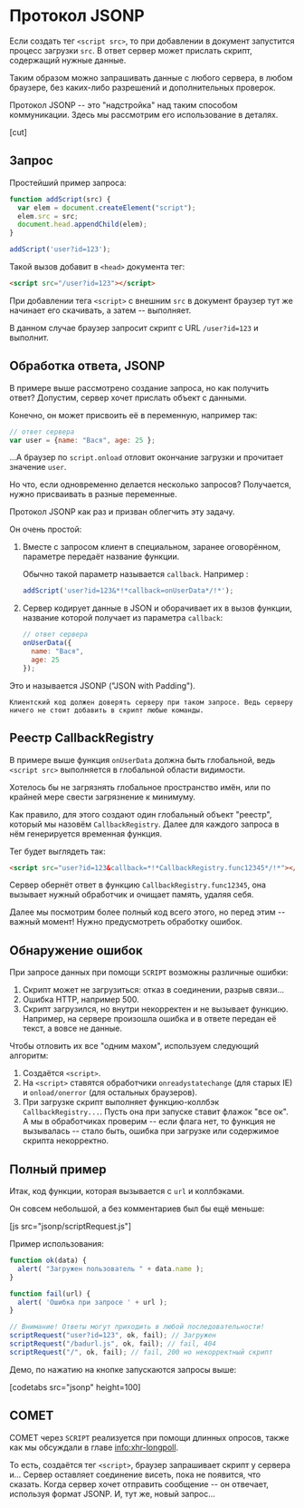 # Протокол JSONP

Если создать тег `<script src>`, то при добавлении в документ запустится процесс загрузки `src`. В ответ сервер может прислать скрипт, содержащий нужные данные.

Таким образом можно запрашивать данные с любого сервера, в любом браузере, без каких-либо разрешений и дополнительных проверок.

Протокол JSONP -- это "надстройка" над таким способом коммуникации. Здесь мы рассмотрим его использование в деталях.

[cut]

## Запрос

Простейший пример запроса:

```js
function addScript(src) {
  var elem = document.createElement("script");
  elem.src = src;
  document.head.appendChild(elem);
}

addScript('user?id=123');
```

Такой вызов добавит в `<head>` документа тег:

```html
<script src="/user?id=123"></script>
```

При добавлении тега `<script>` с внешним `src` в документ браузер тут же начинает его скачивать, а затем -- выполняет.

В данном случае браузер запросит скрипт с URL `/user?id=123` и выполнит.

## Обработка ответа, JSONP

В примере выше рассмотрено создание запроса, но как получить ответ? Допустим, сервер хочет прислать объект с данными.

Конечно, он может присвоить её в переменную, например так:

```js no-beautify
// ответ сервера
var user = {name: "Вася", age: 25 };
```

...А браузер по `script.onload` отловит окончание загрузки и прочитает значение `user`.

Но что, если одновременно делается несколько запросов? Получается, нужно присваивать в разные переменные.

Протокол JSONP как раз и призван облегчить эту задачу.

Он очень простой:

1. Вместе с запросом клиент в специальном, заранее оговорённом, параметре передаёт название функции.

    Обычно такой параметр называется `callback`. Например :

    ```js
    addScript('user?id=123&*!*callback=onUserData*/!*');
    ```
2. Сервер кодирует данные в JSON и оборачивает их в вызов функции, название которой получает из параметра `callback`:

    ```js
    // ответ сервера
    onUserData({
      name: "Вася",
      age: 25
    });
    ```

Это и называется JSONP ("JSON with Padding").

```warn header="Аспект безопасности"
Клиентский код должен доверять серверу при таком запросе. Ведь серверу ничего не стоит добавить в скрипт любые команды.
```

## Реестр CallbackRegistry

В примере выше функция `onUserData` должна быть глобальной, ведь `<script src>` выполняется в глобальной области видимости.

Хотелось бы не загрязнять глобальное пространство имён, или по крайней мере свести загрязнение к минимуму.

Как правило, для этого создают один глобальный объект "реестр", который мы назовём `CallbackRegistry`. Далее для каждого запроса в нём генерируется временная функция.

Тег будет выглядеть так:

```html
<script src="user?id=123&callback=*!*CallbackRegistry.func12345*/!*"></script>
```

Сервер обернёт ответ в функцию `CallbackRegistry.func12345`, она вызывает нужный обработчик и очищает память, удаляя себя.

Далее мы посмотрим более полный код всего этого, но перед этим -- важный момент! Нужно предусмотреть обработку ошибок.

## Обнаружение ошибок

При запросе данных при помощи `SCRIPT` возможны различные ошибки:

1. Скрипт может не загрузиться: отказ в соединении, разрыв связи...
2. Ошибка HTTP, например 500.
3. Скрипт загрузился, но внутри некорректен и не вызывает функцию. Например, на сервере произошла ошибка и в ответе передан её текст, а вовсе не данные.

Чтобы отловить их все "одним махом", используем следующий алгоритм:

1. Создаётся `<script>`.
2. На `<script>` ставятся обработчики `onreadystatechange` (для старых IE) и `onload/onerror` (для остальных браузеров).
3. При загрузке скрипт выполняет функцию-коллбэк `CallbackRegistry...`. Пусть она при запуске ставит флажок "все ок". А мы в обработчиках проверим -- если флага нет, то функция не вызывалась -- стало быть, ошибка при загрузке или содержимое скрипта некорректно.

## Полный пример

Итак, код функции, которая вызывается с `url` и коллбэками.

Он совсем небольшой, а без комментариев был бы ещё меньше:

[js src="jsonp/scriptRequest.js"]

Пример использования:
```js
function ok(data) {
  alert( "Загружен пользователь " + data.name );
}

function fail(url) {
  alert( 'Ошибка при запросе ' + url );
}

// Внимание! Ответы могут приходить в любой последовательности!
scriptRequest("user?id=123", ok, fail); // Загружен
scriptRequest("/badurl.js", ok, fail); // fail, 404
scriptRequest("/", ok, fail); // fail, 200 но некорректный скрипт
```

Демо, по нажатию на кнопке запускаются запросы выше:

[codetabs src="jsonp" height=100]

## COMET

COMET через `SCRIPT` реализуется при помощи длинных опросов, также как мы обсуждали в главе <info:xhr-longpoll>.

То есть, создаётся тег `<script>`, браузер запрашивает скрипт у сервера и... Сервер оставляет соединение висеть, пока не появится, что сказать. Когда сервер хочет отправить сообщение -- он отвечает, используя формат JSONP. И, тут же, новый запрос...

